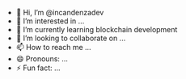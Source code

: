 - 👋 Hi, I’m @incandenzadev
- 👀 I’m interested in ...
- 🌱 I’m currently learning blockchain development
- 💞️ I’m looking to collaborate on ...
- 📫 How to reach me ...
- 😄 Pronouns: ...
- ⚡ Fun fact: ...

<!---
incandenzadev/incandenzadev is a ✨ special ✨ repository because its `README.md` (this file) appears on your GitHub profile.
You can click the Preview link to take a look at your changes.
--->
